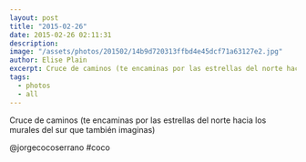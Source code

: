 ```yaml
---
layout: post
title: "2015-02-26"
date: 2015-02-26 02:11:31
description: 
image: "/assets/photos/201502/14b9d720313ffbd4e45dcf71a63127e2.jpg"
author: Elise Plain
excerpt: Cruce de caminos (te encaminas por las estrellas del norte hacia los murales del sur que también imaginas)
tags: 
  - photos
  - all
---
```


Cruce de caminos (te encaminas por las estrellas del norte hacia los murales del sur que también imaginas)
<p></p>
<p>@jorgecocoserrano #coco</p>